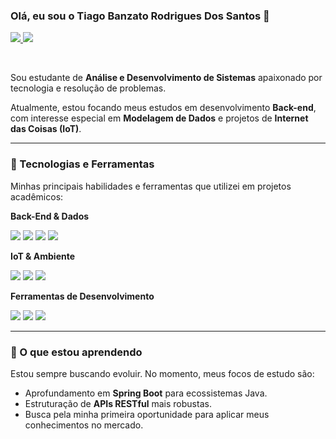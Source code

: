### Olá, eu sou o Tiago Banzato Rodrigues Dos Santos 👋

<p align="left">
  <a href="https://www.linkedin.com/in/tiago-banzato-rodrigues-dos-santos-909043302" target="_blank">
    <img src="https://img.shields.io/badge/LinkedIn-0077B5?style=for-the-badge&logo=linkedin&logoColor=white" />
  </a>
  <a href="mailto:banzatorodrigues@gmail.com" target="_blank">
    <img src="https://img.shields.io/badge/Email-D14836?style=for-the-badge&logo=gmail&logoColor=white" />
  </a>
</p>

<br />

Sou estudante de **Análise e Desenvolvimento de Sistemas** apaixonado por tecnologia e resolução de problemas. 

Atualmente, estou focando meus estudos em desenvolvimento **Back-end**, com interesse especial em **Modelagem de Dados** e projetos de **Internet das Coisas (IoT)**.

---

### 🚀 Tecnologias e Ferramentas

Minhas principais habilidades e ferramentas que utilizei em projetos acadêmicos:

**Back-End & Dados**
<p align="left">
  <img src="https://img.shields.io/badge/Python-3776AB?style=for-the-badge&logo=python&logoColor=white" />
  <img src="https://img.shields.io/badge/Java-ED8B00?style=for-the-badge&logo=openjdk&logoColor=white" />
  <img src="https://img.shields.io/badge/MySQL-4479A1?style=for-the-badge&logo=mysql&logoColor=white" />
  <img src="https://img.shields.io/badge/SQL-000000?style=for-the-badge&logo=sqlite&logoColor=white" />
</p>

**IoT & Ambiente**
<p align="left">
  <img src="https://img.shields.io/badge/ESP32-E7352C?style=for-the-badge&logo=espressif&logoColor=white" />
  <img src="https://img.shields.io/badge/MicroPython-343434?style=for-the-badge&logo=python&logoColor=white" />
  <img src="https://img.shields.io/badge/Linux-FCC624?style=for-the-badge&logo=linux&logoColor=black" />
</p>

**Ferramentas de Desenvolvimento**
<p align="left">
  <img src="https://img.shields.io/badge/GitHub-181717?style=for-the-badge&logo=github&logoColor=white" />
  <img src="https://img.shields.io/badge/MySQL_Workbench-00758F?style=for-the-badge&logo=mysql&logoColor=white" />
  <img src="https://img.shields.io/badge/Thonny-0078D4?style=for-the-badge&logo=python&logoColor=white" />
</p>

---

### 🌱 O que estou aprendendo

Estou sempre buscando evoluir. No momento, meus focos de estudo são:

* Aprofundamento em **Spring Boot** para ecossistemas Java.
* Estruturação de **APIs RESTful** mais robustas.
* Busca pela minha primeira oportunidade para aplicar meus conhecimentos no mercado.
